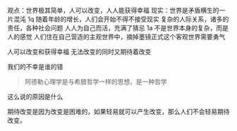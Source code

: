 观点：世界极其简单，人可以改变，人人能获得幸福
现实：世界是矛盾横生的一片混沌
1q
随着年龄的增长，人们会开始不得不接受现实
复杂的人际关系，诸多的责任，各种社会问题
人人为自己而活，充满了猜忌
1a
不是世界本身的复杂，而是人的感觉
人们住在自己营造的主观世界中，摘掉墨镜正式这个客观世界需要勇气

人可以改变和获得幸福
无法改变的同时又期待着改变

我们的不幸是谁的错

>阿德勒心理学是与希腊哲学一样的思想，是一种哲学

这么说的原因是什么

期待改变是因为改变是困难的，如果轻易就可以产生改变，那么人们不会轻易期待改变。
